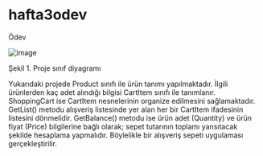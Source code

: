 # hafta3odev
Ödev

![image](https://user-images.githubusercontent.com/93393198/197845501-536db30b-2450-4a5f-a267-beb0acf2a80c.png)

Şekil 1. Proje sınıf diyagramı

Yukarıdaki projede Product sınıfı ile ürün tanımı yapılmaktadır. İlgili ürünlerden kaç adet alındığı bilgisi CartItem sınıfı ile tanımlanır. ShoppingCart ise CartItem nesnelerinin organize edilmesini sağlamaktadır. GetList() metodu alışveriş listesinde yer alan her bir CartItem ifadesinin listesini dönmelidir. GetBalance() metodu ise
ürün adet (Quantity) ve ürün fiyat (Price) bilgilerine bağlı olarak; sepet tutarının toplamı yansıtacak şekilde hesaplama yapmalıdır. Böylelikle bir alışveriş sepeti uygulaması gerçekleştirilir.
